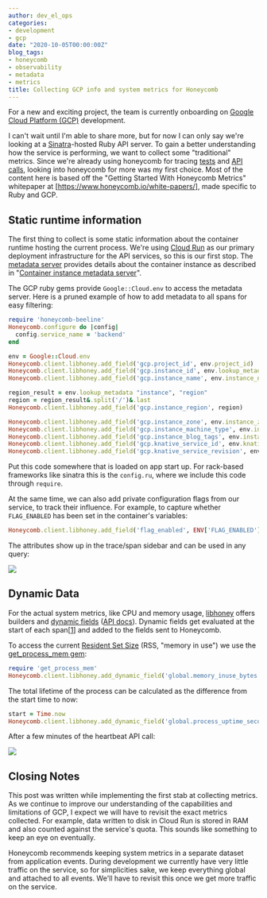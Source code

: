 ```yaml
---
author: dev_el_ops
categories:
- development
- gcp
date: "2020-10-05T00:00:00Z"
blog_tags:
- honeycomb
- observability
- metadata
- metrics
title: Collecting GCP info and system metrics for Honeycomb
---
```


For a new and exciting project, the team is currently onboarding on [Google Cloud Platform (GCP)](https://en.wikipedia.org/wiki/Google_Cloud_Platform) development.
<!-- This is part of a series of posts describing our journey. -->
I can't wait until I'm able to share more, but for now I can only say we're looking at a [Sinatra](http://sinatrarb.com/intro.html)-hosted Ruby API server.
To gain a better understanding how the service is performing, we want to collect some "traditional" metrics.
Since we're already using honeycomb for tracing [tests](/devx/blog/updates/2020-03-30-debugging-unit-tests-with-honeycomb.md) and [API calls](https://docs.honeycomb.io/getting-data-in/ruby/beeline/#sinatra), looking into honeycomb for more was my first choice.
Most of the content here is based off the "Getting Started With Honeycomb Metrics" whitepaper at [https://www.honeycomb.io/white-papers/], made specific to Ruby and GCP.

## Static runtime information

The first thing to collect is some static information about the container runtime hosting the current process.
We're using [Cloud Run](https://cloud.google.com/run/docs) as our primary deployment infrastructure for the API services, so this is our first stop.
The [metadata server](https://cloud.google.com/compute/docs/storing-retrieving-metadata) provides details about the container instance as described in "[Container instance metadata server](https://cloud.google.com/run/docs/reference/container-contract#metadata-server)".

The GCP ruby gems provide `Google::Cloud.env` to access the metadata server.
Here is a pruned example of how to add metadata to all spans for easy filtering:

```ruby
require 'honeycomb-beeline'
Honeycomb.configure do |config|
  config.service_name = 'backend'
end

env = Google::Cloud.env
Honeycomb.client.libhoney.add_field('gcp.project_id', env.project_id)
Honeycomb.client.libhoney.add_field('gcp.instance_id', env.lookup_metadata('instance', 'id'))
Honeycomb.client.libhoney.add_field('gcp.instance_name', env.instance_name)

region_result = env.lookup_metadata "instance", "region"
region = region_result&.split('/')&.last
Honeycomb.client.libhoney.add_field('gcp.instance_region', region)

Honeycomb.client.libhoney.add_field('gcp.instance_zone', env.instance_zone)
Honeycomb.client.libhoney.add_field('gcp.instance_machine_type', env.instance_machine_type)
Honeycomb.client.libhoney.add_field('gcp.instance_blog_tags', env.instance_blog_tags)
Honeycomb.client.libhoney.add_field('gcp.knative_service_id', env.knative_service_id)
Honeycomb.client.libhoney.add_field('gcp.knative_service_revision', env.knative_service_revision)
```

Put this code somewhere that is loaded on app start up.
For rack-based frameworks like sinatra this is the `config.ru`, where we include this code through `require`.

At the same time, we can also add private configuration flags from our service, to track their influence.
For example, to capture whether `FLAG_ENABLED` has been set in the container's variables:

```ruby
Honeycomb.client.libhoney.add_field('flag_enabled', ENV['FLAG_ENABLED'] == 'true')
```

The attributes show up in the trace/span sidebar and can be used in any query:

![](/devx/assets/2020-10-05-honeycomb-gcp-metrics/gcp_attributes.png)

## Dynamic Data

For the actual system metrics, like CPU and memory usage, [libhoney](https://github.com/honeycombio/libhoney-rb) offers builders and [dynamic fields](https://docs.honeycomb.io/getting-data-in/ruby/sdk/#advanced-usage-dynamic-fields) ([API docs](https://www.rubydoc.info/gems/libhoney/Libhoney%2FClient:add_dynamic_field)).
Dynamic fields get evaluated at the start of each span[[1](https://github.com/honeycombio/beeline-ruby/blob/15341f01740001acbc1f2748e68cbe380bfc3f7f/lib/honeycomb/span.rb#L31)] and added to the fields sent to Honeycomb.

To access the current [Resident Set Size](http://en.wikipedia.org/wiki/Resident_set_size) (RSS, "memory in use") we use the [get_process_mem gem](https://github.com/schneems/get_process_mem):

```ruby
require 'get_process_mem'
Honeycomb.client.libhoney.add_dynamic_field('global.memory_inuse_bytes', proc { GetProcessMem.new.bytes.to_i })
```

The total lifetime of the process can be calculated as the difference from the start time to now:
```ruby
start = Time.now
Honeycomb.client.libhoney.add_dynamic_field('global.process_uptime_seconds', proc { Time.now - start }
```

After a few minutes of the heartbeat API call:

![](/devx/assets/2020-10-05-honeycomb-gcp-metrics/first_results.png)

## Closing Notes

This post was written while implementing the first stab at collecting metrics.
As we continue to improve our understanding of the capabilities and limitations of GCP, I expect we will have to revisit the exact metrics collected.
For example, data written to disk in Cloud Run is stored in RAM and also counted against the service's quota.
This sounds like something to keep an eye on eventually.

Honeycomb recommends keeping system metrics in a separate dataset from application events.
During development we currently have very little traffic on the service, so for simplicities sake, we keep everything global and attached to all events.
We'll have to revisit this once we get more traffic on the service.
